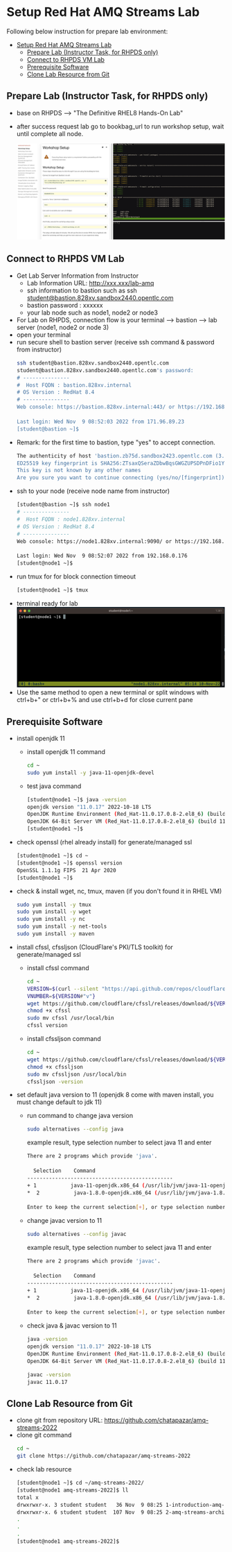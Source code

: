# Setup Red Hat AMQ Streams Lab

Following below instruction for prepare lab environment:

<!-- TOC -->

- [Setup Red Hat AMQ Streams Lab](#setup-red-hat-amq-streams-lab)
  - [Prepare Lab (Instructor Task, for RHPDS only)](#prepare-lab-instructor-task-for-rhpds-only)
  - [Connect to RHPDS VM Lab](#connect-to-rhpds-vm-lab)
  - [Prerequisite Software](#prerequisite-software)
  - [Clone Lab Resource from Git](#clone-lab-resource-from-git)

<!-- /TOC -->

## Prepare Lab (Instructor Task, for RHPDS only)
* base on RHPDS --> "The Definitive RHEL8 Hands-On Lab"
* after success request lab go to bookbag_url to run workshop setup, wait until complete all node.
  
  ![](images/setup-1.png) 

## Connect to RHPDS VM Lab 
* Get Lab Server Information from Instructor
  - Lab Information URL: http://xxx.xxx/lab-amq
  - ssh information to bastion such as ssh student@bastion.828xv.sandbox2440.opentlc.com
  - bastion password : xxxxxx
  - your lab node such as node1, node2 or node3
* For Lab on RHPDS, connection flow is your terminal --> bastion --> lab server (node1, node2 or node 3)
* open your terminal
* run secure shell to bastion server (receive ssh command & password from instructor)
  ```bash
  ssh student@bastion.828xv.sandbox2440.opentlc.com
  student@bastion.828xv.sandbox2440.opentlc.com's password: 
  # ---------------
  #  Host FQDN : bastion.828xv.internal
  # OS Version : RedHat 8.4
  # ---------------
  Web console: https://bastion.828xv.internal:443/ or https://192.168.0.176:443/

  Last login: Wed Nov  9 08:52:03 2022 from 171.96.89.23
  [student@bastion ~]$
  ```
* Remark: for the first time to bastion, type "yes" to accept connection.
  ```bash
  The authenticity of host 'bastion.zb75d.sandbox2423.opentlc.com (3.139.121.191)' can't be established.
  ED25519 key fingerprint is SHA256:ZTsaxQSeraZDbwBqsGWGZUPSDPnDFio1Yv3Pes40OTI.
  This key is not known by any other names
  Are you sure you want to continue connecting (yes/no/[fingerprint])?
  ```
* ssh to your node (receive node name from instructor)
  ```bash
  [student@bastion ~]$ ssh node1
  # ---------------
  #  Host FQDN : node1.828xv.internal
  # OS Version : RedHat 8.4
  # ---------------
  Web console: https://node1.828xv.internal:9090/ or https://192.168.0.124:9090/

  Last login: Wed Nov  9 08:52:07 2022 from 192.168.0.176
  [student@node1 ~]$
  ```
* run tmux for for block connection timeout
  ```bash
  [student@node1 ~]$ tmux
  ```
* terminal ready for lab
  ![](images/setup-2.png) 
* Use the same method to open a new terminal or split windows with ctrl+b+" or ctrl+b+% and use ctrl+b+d for close current pane
  
## Prerequisite Software
* install openjdk 11
  - install openjdk 11 command
    ```bash
    cd ~
    sudo yum install -y java-11-openjdk-devel  
    ```
  - test java command
    ```bash
    [student@node1 ~]$ java -version
    openjdk version "11.0.17" 2022-10-18 LTS
    OpenJDK Runtime Environment (Red_Hat-11.0.17.0.8-2.el8_6) (build 11.0.17+8-LTS)
    OpenJDK 64-Bit Server VM (Red_Hat-11.0.17.0.8-2.el8_6) (build 11.0.17+8-LTS, mixed mode, sharing)
    [student@node1 ~]$
    ```
  
* check openssl (rhel already install) for generate/managed ssl
  ```bash
  [student@node1 ~]$ cd ~
  [student@node1 ~]$ openssl version
  OpenSSL 1.1.1g FIPS  21 Apr 2020
  [student@node1 ~]$
  ```

* check & install wget, nc, tmux, maven (if you don't found it in RHEL VM)
  ```bash
  sudo yum install -y tmux
  sudo yum install -y wget
  sudo yum install -y nc
  sudo yum install -y net-tools
  sudo yum install -y maven
  ```
  
* install cfssl, cfssljson (CloudFlare's PKI/TLS toolkit) for generate/managed ssl
  - install cfssl command
    ```bash
    cd ~
    VERSION=$(curl --silent "https://api.github.com/repos/cloudflare/cfssl/releases/latest" | grep '"tag_name"' | sed -E 's/.*"([^"]+)".*/\1/')
    VNUMBER=${VERSION#"v"}
    wget https://github.com/cloudflare/cfssl/releases/download/${VERSION}/cfssl_${VNUMBER}_linux_amd64 -O cfssl
    chmod +x cfssl
    sudo mv cfssl /usr/local/bin
    cfssl version
    ```
  - install cfssljson command
    ```bash
    cd ~
    wget https://github.com/cloudflare/cfssl/releases/download/${VERSION}/cfssljson_${VNUMBER}_linux_amd64 -O cfssljson
    chmod +x cfssljson
    sudo mv cfssljson /usr/local/bin
    cfssljson -version
    ```

* set default java version to 11 (openjdk 8 come with maven install, you must change default to jdk 11)
  * run command to change java version
    ```bash
    sudo alternatives --config java
    ```
    
    example result, type selection number to select java 11 and enter
    ```bash
    There are 2 programs which provide 'java'.

      Selection    Command
    -----------------------------------------------
    + 1           java-11-openjdk.x86_64 (/usr/lib/jvm/java-11-openjdk-11.0.17.0.8-2.el8_6.x86_64/bin/java)
    *  2           java-1.8.0-openjdk.x86_64 (/usr/lib/jvm/java-1.8.0-openjdk-1.8.0.352.b08-2.el8_6.x86_64/jre/bin/java)

    Enter to keep the current selection[+], or type selection number: 1
    ```
    
  * change javac version to 11
    ```bash
    sudo alternatives --config javac
    ```

    example result, type selection number to select java 11 and enter
    ```bash
    There are 2 programs which provide 'javac'.

      Selection    Command
    -----------------------------------------------
    + 1           java-11-openjdk.x86_64 (/usr/lib/jvm/java-11-openjdk-11.0.17.0.8-2.el8_6.x86_64/bin/javac)
    *  2           java-1.8.0-openjdk.x86_64 (/usr/lib/jvm/java-1.8.0-openjdk-1.8.0.352.b08-2.el8_6.x86_64/bin/javac)

    Enter to keep the current selection[+], or type selection number: 1
    ```
  * check java & javac version to 11
    ```bash
    java -version
    openjdk version "11.0.17" 2022-10-18 LTS
    OpenJDK Runtime Environment (Red_Hat-11.0.17.0.8-2.el8_6) (build 11.0.17+8-LTS)
    OpenJDK 64-Bit Server VM (Red_Hat-11.0.17.0.8-2.el8_6) (build 11.0.17+8-LTS, mixed mode, sharing)
    ```

    ```bash
    javac -version
    javac 11.0.17
    ```

## Clone Lab Resource from Git
* clone git from repository URL: https://github.com/chatapazar/amq-streams-2022
* clone git command
  ```bash
  cd ~
  git clone https://github.com/chatapazar/amq-streams-2022
  ```
* check lab resource
  ```bash
  [student@node1 ~]$ cd ~/amq-streams-2022/
  [student@node1 amq-streams-2022]$ ll
  total x
  drwxrwxr-x. 3 student student   36 Nov  9 08:25 1-introduction-amq-streams
  drwxrwxr-x. 6 student student  107 Nov  9 08:25 2-amq-streams-architecture
  .
  .
  .
  [student@node1 amq-streams-2022]$
  ```